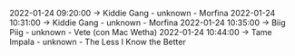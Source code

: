 2022-01-24 09:20:00 -> Kiddie Gang - unknown - Morfina
2022-01-24 10:31:00 -> Kiddie Gang - unknown - Morfina
2022-01-24 10:35:00 -> Biig Piig - unknown - Vete (con Mac Wetha)
2022-01-24 10:44:00 -> Tame Impala - unknown - The Less I Know the Better

